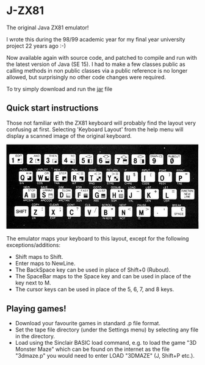 # J-ZX81
The original Java ZX81 emulator!

I wrote this during the 98/99 academic year for my final year university project 22 years ago :-)

Now available again with source code, and patched to compile and run with the latest version
of Java (SE 15).  I had to make a few classes public as calling methods in non public classes via
a public reference is no longer allowed, but surprisingly no other code changes were required.

To try simply download and run the [jar](https://github.com/RobinSergeant/J-ZX81/releases/latest/download/J_ZX81.jar) file

## Quick start instructions

Those not familiar with the ZX81 keyboard will probably find the layout very confusing at first. Selecting
'Keyboard Layout' from the help menu will display a scanned image of the original keyboard.

![Alt text](/data/zx81keyb.jpg?raw=true)

The emulator maps your keyboard to this layout, except for the following exceptions/additions:

- Shift maps to Shift.
- Enter maps to NewLine.
- The BackSpace key can be used in place of Shift+0 (Rubout).
- The SpaceBar maps to the Space key and can be used in place of the key next to M.
- The cursor keys can be used in place of the 5, 6, 7, and 8 keys.

## Playing games!

- Download your favourite games in standard .p file format.
- Set the tape file directory (under the Settings menu) by selecting any file in the directory.
- Load using the Sinclair BASIC load command, e.g. to load the game "3D Monster Maze" which can be found on the
internet as the file "3dmaze.p" you would need to enter LOAD "3DMAZE" (J, Shift+P etc.).
